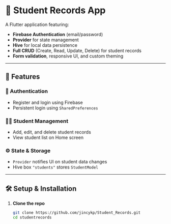 # 📝 Student Records App

A Flutter application featuring:

- **Firebase Authentication** (email/password)  
- **Provider** for state management  
- **Hive** for local data persistence  
- **Full CRUD** (Create, Read, Update, Delete) for student records  
- **Form validation**, responsive UI, and custom theming

---

## 🚀 Features

### 🔐 Authentication
- Register and login using Firebase  
- Persistent login using `SharedPreferences`

### 👨‍🎓 Student Management
- Add, edit, and delete student records  
- View student list on Home screen

### ⚙️ State & Storage
- `Provider` notifies UI on student data changes  
- Hive box `"students"` stores `StudentModel`

---

## 🛠️ Setup & Installation

1. **Clone the repo**
   ```bash
   git clone https://github.com/jincykp/Student_Records.git
   cd studentrecords
